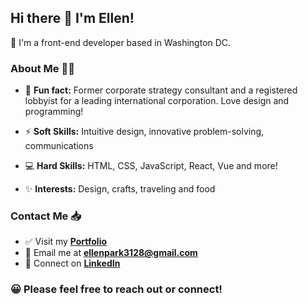 ## Hi there 👋 I'm Ellen!

📍 I'm a front-end developer based in Washington DC.


### About Me 👩‍🚀

- 🔖 **Fun fact:** Former corporate strategy consultant and a registered lobbyist for a leading international corporation. Love design and programming! 

- ⚡ **Soft Skills:** Intuitive design, innovative problem-solving, communications 

- 💻 **Hard Skills:** HTML, CSS, JavaScript, React, Vue and more! 

- ✨ **Interests:** Design, crafts, traveling and food

### Contact Me 📥 

- ✅ Visit my **[Portfolio](https://ellenpark-portfolio.netlify.app/)**
- 📧 Email me at **[ellenpark3128@gmail.com](mailto:ellenpark3128@gmail.com)**
- 🔗 Connect on **[LinkedIn](https://www.linkedin.com/in/hyunellenpark1)**

### 😀 Please feel free to reach out or connect!
